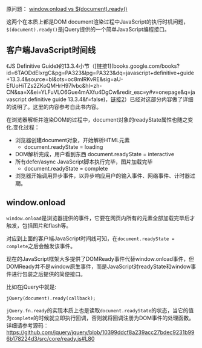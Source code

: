 原问题： [window.onload vs $(document).ready()](http://stackoverflow.com/questions/3698200/window-onload-vs-document-ready)

这两个在本质上都是DOM document渲染过程中JavaScript的执行时机问题，`$(document).ready()`是jQuery提供的一个简单JavaScript编程接口。

## 客户端JavaScript时间线
《JS Definitive Guide》的13.3.4小节（[链接1](books.google.com/books?id=6TAODdEIxrgC&pg=PA323&lpg=PA323&dq=javascript+definitive+guide+13.3.4&source=bl&ots=oc8mIRKvRE&sig=aU-EfUoHiTZs2ZKoQMHrH97Ivbc&hl=zh-CN&sa=X&ei=YLFuVLO6Gue4mAXfu4DgCw&redir_esc=y#v=onepage&q=javascript definitive guide 13.3.4&f=false)，[链接2](http://yishouce.com/book/1/27899.html)）已经对这部分内容做了详细的说明了。这里的内容参考自此书内容。

在浏览器解析并渲染DOM的过程中，document对象的readyState属性也随之变化.变化过程：

* 浏览器创建document对象，开始解析HTML元素
  * document.readyState = loading
* DOM解析完成，用户看到东西
  document.readyState = interactive
* 所有defer/async JavaScript脚本执行完毕，图片加载完毕
  * document.readyState = complete
* 浏览器开始调用异步事件，以异步响应用户的输入事件、网络事件、计时器过期。

## window.onload
`window.onload`是浏览器提供的事件，它要在网页内所有的元素全部加载完毕后才触发，包括图片和flash等。

对应到上面的客户端JavaScript时间线可知，在`document.readyState = complete`之后会触发该事件。

现在的JavaScript框架大多提供了DOMReady事件代替window.onload事件，但DOMReady并不是window原生事件，而是JavaScript对readyState和window事件进行包装之后提供的简便接口。

比如在jQuery中就是:
```
jQuery(document).ready(callback);
```

`jQuery.fn.ready`的实现本质上也是读取`document.readyState`的状态，当它的值为`complete`的时候就立即执行回调，否则就将回调注册为DOM事件的处理函数。详细请参考源码：
https://github.com/jquery/jquery/blob/10399ddcf8a239acc27bdec9231b996b178224d3/src/core/ready.js#L80
